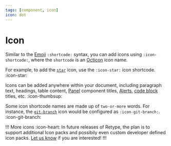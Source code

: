 ```yaml
---
tags: [component, icon]
icon: dot
---
```

# Icon

Similar to the [Emoji](emoji.md) `:shortcode:` syntax, you can add icons using `:icon-shortcode:`, where the `shortcode` is an [Octicon](https://octicons-primer.vercel.app/octicons/) icon name.

For example, to add the [`star`](https://octicons-primer.vercel.app/octicons/star-24) icon, use the `:icon-star:` icon shortcode. :icon-star:

Icons can be added anywhere within your document, including paragraph text, headings, table content, [Panel](panel.md) component titles, [Alerts](alert.md), [code block](code-block.md) titles, etc. :icon-thumbsup:

Some icon shortcode names are made up of `two-or-more` words. For instance, the [`git-branch`](https://octicons-primer.vercel.app/octicons/git-branch-24) icon would be configured as `:icon-git-branch:`. :icon-git-branch:

!!! More icons :icon-heart:
In future releases of Retype, the plan is to support additional Icon packs and possibily even custom developer defined icon packs. [Let us know](https://github.com/retypeapp/retype/discussions) if you are interested!
!!!
